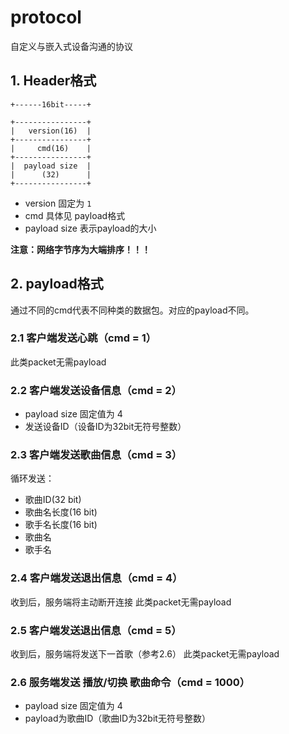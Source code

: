 # protocol

自定义与嵌入式设备沟通的协议

## 1. Header格式

```
+------16bit-----+

+----------------+
|   version(16)  |
+----------------+
|     cmd(16)    |
+----------------+
|  payload size  |
|      (32)      |
+----------------+
```

- version 固定为 `1`
- cmd 具体见 payload格式
- payload size 表示payload的大小

**注意：网络字节序为大端排序！！！**

## 2. payload格式

通过不同的cmd代表不同种类的数据包。对应的payload不同。

### 2.1 客户端发送心跳（cmd = 1）

此类packet无需payload

### 2.2 客户端发送设备信息（cmd = 2）

- payload size 固定值为 4
- 发送设备ID（设备ID为32bit无符号整数）

### 2.3 客户端发送歌曲信息（cmd = 3）

循环发送：
- 歌曲ID(32 bit)
- 歌曲名长度(16 bit)
- 歌手名长度(16 bit)
- 歌曲名
- 歌手名

### 2.4 客户端发送退出信息（cmd = 4）

收到后，服务端将主动断开连接
此类packet无需payload

### 2.5 客户端发送退出信息（cmd = 5）

收到后，服务端将发送下一首歌（参考2.6）
此类packet无需payload

### 2.6 服务端发送 播放/切换 歌曲命令（cmd = 1000）

- payload size 固定值为 4
- payload为歌曲ID（歌曲ID为32bit无符号整数）
